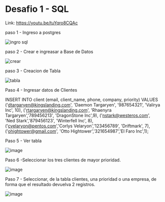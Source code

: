 # Desafio 1 - SQL

Link: 
https://youtu.be/tuYqro8CQAc


paso 1 - Ingreso a postgres

![ingro sql](https://user-images.githubusercontent.com/95989282/198815422-b032836f-41e4-47c3-8aa0-cfb673e1b703.png)







paso 2 - Crear e ingreasar a Base de Datos 

![crear](https://user-images.githubusercontent.com/95989282/198815453-ed081a81-7516-4917-bacf-c15ced1819f2.png)

paso 3 - Creacion de Tabla 

![tabla](https://user-images.githubusercontent.com/95989282/198815491-8d48c4aa-30a6-491a-ac16-694438c1bdff.png)

Paso 4 - Ingresar datos de Clientes

INSERT INTO client (email, client_name, phone, company, priority) VALUES ('dtargaryen@kingslanding.com', 'Daemon Targaryen', '987654321', 'Valirya Inc', 10), 
('rtargaryen@kingslanding.com', 'Rhaenyra Targaryen','789456213', 'DragonStone Inc',9), ('nstark@westeros.com', 'Ned Stark','879456123', 'Winterfell Inc', 8), 
('cvelaryon@pentos.com','Corlys Velaryon','123456789', 'Driftmark', 7),('ohightower@gmail.com', 'Otto Hightower','321654987','El Faro Inc',1);

Paso 5 - Ver tabla 

![image](https://user-images.githubusercontent.com/95989282/198815603-5826de72-a039-4952-abb9-43641b24587d.png)

Paso 6 -Seleccionar los tres clientes de mayor prioridad.

![image](https://user-images.githubusercontent.com/95989282/198815630-0b9a8cae-e84a-489e-b127-bd47876c9327.png)

Paso 7 - Seleccionar, de la tabla clientes, una prioridad o una empresa, de forma que el resultado devuelva 2 registros.

![image](https://user-images.githubusercontent.com/95989282/198815650-5d65902d-73a8-4bc5-8846-238888b50535.png)
